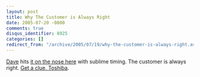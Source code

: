 ```yaml
---
layout: post
title: Why The Customer is Always Right
date: 2005-07-20 -0800
comments: true
disqus_identifier: 8925
categories: []
redirect_from: "/archive/2005/07/19/why-the-customer-is-always-right.aspx/"
---
```


[Dave](http://scripting.com/) hits [it on the nose
here](http://archive.scripting.com/2005/07/21#whyTheCustomerIsAlwaysRight)
with sublime timing. The customer is always right. [Get a clue,
Toshiba](http://haacked.com/archive/2005/07/20/8920.aspx).

